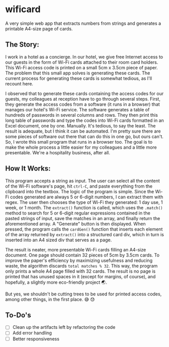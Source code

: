 # wificard
A very simple web app that extracts numbers from strings and generates a printable A4-size page of cards.

## The Story:
I work in a hotel as a concierge. In our hotel, we give free Internet access to our guests in the form of Wi-Fi cards attached to their room card holders. This Wi-Fi access code is printed on a small 5cm x 3.5cm piece of paper. The problem that this small app solves is generating these cards. The current process for generating these cards is somewhat tedious, as I'll recount here.

I observed that to generate these cards containing the access codes for our guests, my colleagues at reception have to go through several steps. First, they generate the access codes from a software (it runs in a browser) that manages our hotel's Wi-Fi service. The software generates a table of hundreds of passwords in several columns and rows. They then print this long table of passwords and type the codes into Wi-Fi cards formatted in an Excel document, one by one. Manually. It's tedious, to say the least. The result is adequate, but I think it can be automated. I'm pretty sure there are some pieces of software out there that can do this in one go, but ours can't. So, I wrote this small program that runs in a browser too. The goal is to make the whole process a little easier for my colleagues and a little more presentable. We're a hospitality business, after all.

## How It Works:
This program accepts a string as input. The user can select all the content of the Wi-Fi software's page, hit `ctrl-C`, and paste everything from the clipboard into the textbox. The logic of the program is simple. Since the Wi-Fi codes generated are always 5 or 6-digit numbers, I can extract them with regex. The user then chooses the type of Wi-Fi they generated: 1 day use, 1 week, or 1 month. The `extract()` function is called, which uses the `.match()` method to search for 5 or 6-digit regular expressions contained in the pasted strings of input, save the matches in an array, and finally return the aforementioned array. A "Generate" button is then displayed. When pressed, the program calls the `cardGen()` function that inserts each element of the array returned by `extract()` into a structured card div, which in turn is inserted into an A4 sized div that serves as a page.

The result is neater, more presentable Wi-Fi cards filling an A4-size document. One page should contain 32 pieces of 5cm by 3.5cm cards. To improve the paper's efficiency by maximizing usefulness and reducing waste, the algorithm discards `total matches % 32`. This way, the program only prints a whole A4 page filled with 32 cards. The result is no page is printed that has unused spaces in it (except for margins, of course), and hopefully, a slightly more eco-friendly project :earth_asia:.

But yes, we shouldn't be cutting trees to be used for printed access codes, among other things, in the first place. 😅 😓

## To-Do's
- [ ] Clean up the artifacts left by refactoring the code
- [ ] Add error handling
- [ ] Better responsiveness
